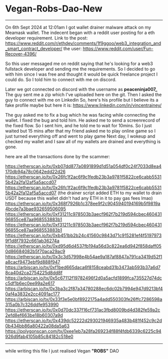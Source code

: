 # Vegan-Robs-Dao-New

<hr>

On 6th Sept 2024 at 12:01am I got wallet drainer malware attack on my Meamask wallet. The indecent began with a reddit user posting for a eth developer requirement.
Link to the post: https://www.reddit.com/r/ethdev/comments/1f9ggoo/web3_integration_and_smart_contract_developer/
the user: https://www.reddit.com/user/Fun-Recover-4396/

So this user messaged me on reddit saying that he's looking for a web3 fullstack developer and sending me the requirements. So I decided to go with him since I was free and thought it would be quick freelance project I could do. So I told him to connect with me on discord.

Later we got connected on discord with the username as **peaceninja007_** The guy sent me a zip which I've uploaded here on the git. Then I asked the guy to connect with me on Linkedin
So, here's his profile but I believe its a fake profile maybe but here it is: https://www.linkedin.com/in/vincentrainey/

The guy asked me to fix a bug which he was facing while connecting the wallet. I fixed the bug and told him. He asked me to send a screenrecord of the fixed flow. So I sent him, and he told me to wait for 10mins. So I just waited but 15 mins after that my friend asked me to play online game so I just turned everything off and went to play game
Next day, I wokeup and checked my wallet and I saw all of my wallets are drained and everything is gone.

here are all the transactions done by the scammer:

https://etherscan.io/tx/0xb07dd877a0891899d1d51a054df0c24f7033d8ea4170db94a78c0642edd22d26
https://etherscan.io/tx/0x26fc1f2ac6f9c1fedb23b3a9781f5822ce6cabb55315b42a2fa12af5a5accd07
https://etherscan.io/tx/0x26fc1f2ac6f9c1fedb23b3a9781f5822ce6cabb55315b42a2fa12af5a5accd07 (the drainer script added ETH to my wallet to drain USDT because this wallet didn't had any ETH in it to pay gas fees lmao)
https://etherscan.io/tx/0x368f7926b1c378ee9f2c9045940194169b5f9819a4bcde7a3bae932659506095
https://etherscan.io/tx/0xf31211c978503b3aecf962f7b219d594cbec46043196855ce87aa968553883b1 
https://etherscan.io/tx/0xf31211c978503b3aecf962f7b219d594cbec46043196855ce87aa968553883b1
https://etherscan.io/tx/0xb451bb2b24c41560c9843d71c915281ef4f51979739f1d8f7932c661ab36274a
https://etherscan.io/tx/0xd95d6d4537fb194a56d3c822ea6d942f858daff050d86684082b5f70aca29ac9
https://etherscan.io/tx/0x3c3d57998e4b54ae9a187af8847a791ca3419d52f1a8cacf9473ebf9d888f947
https://arbiscan.io/tx/0xf1bed665daca6f8158ceabd31b3473ab593b37a6d78ca40d2ca2754225d8dd8f
https://arbiscan.io/tx/0x5c67112f19782496f2d0a5acfd1899fca735527d74dcc5df1b6ec0ee99a2e617
https://arbiscan.io/tx/0x3ba3c2f87a34780288ec6dc02b7994e947d9213bf40af4a3832e2cc4091ac177
https://arbiscan.io/tx/0x33f3e5e0bf8922175a4add550303fe26ffc7286598a315a0b7c326ddfe953990
https://etherscan.io/tx/0x0d70dc337f16cf731ac3fbd8009bd4d382fe59a2c2efd8ef663be18b60307a9d
https://etherscan.io/tx/0x439dc52222d293021946935a483b481f452c9c2d0b434bb86a80422a08da5a63
https://polygonscan.com/tx/0xee1eb7a28fa269234f88f4fdb6339c6225c94926d9fab4105b85c84182c518e0

<hr>

while writing this file I just realised Vegan **"ROBS"** DAO 
